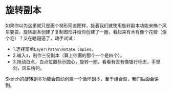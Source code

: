 # 旋转副本

如果你以为这里就只是画个梯形简直图样，接着我们就使用旋转副本功能来搞个风车耍耍。旋转副本创建了复制图形并给你创建了一圈，看起来有木有像个花瓣（像个毛）？又在瞎逼逼了，动手试试：

+ 1.选择菜单`Layer\Paths\Rotate Copies`。
+ 2.输入`3`，制作三份副本（算上你画的那个一个是四个）。
+ 3.拖动白点，白点位置标示圆心，旋转一圈，看看有没有像银行标志，手里剑，风车啥的。

[](https://koenig-media.raywenderlich.com/uploads/2015/10/rotate-copies.gif)

Sketch的旋转副本功能会自动创建一个循环副本，至于组合型，我们后面会讲到。